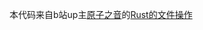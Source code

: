 本代码来自b站up主[原子之音](https://space.bilibili.com/437860379)的[Rust的文件操作](https://www.bilibili.com/video/BV1jf4y1p7BV)

